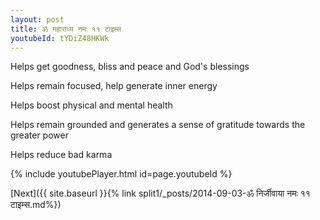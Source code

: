 ```yaml
---
layout: post
title: ॐ महाराध्य नमः ११ टाइम्स
youtubeId: tYDiZ48HKWk
---
```

 
 
Helps get goodness, bliss and peace and God's blessings
 
Helps remain focused, help generate inner energy 
 
Helps boost physical and mental health 
 
Helps remain grounded and generates a sense of gratitude towards the greater power 
 
Helps reduce bad karma
 
 
 
 


{% include youtubePlayer.html id=page.youtubeId %}
 
[Next]({{ site.baseurl }}{% link  split1/_posts/2014-09-03-ॐ निर्जीवाया नमः ११ टाइम्स.md%})
 
